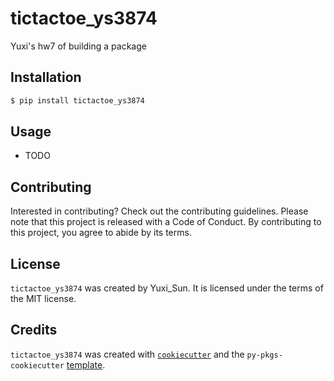 # tictactoe_ys3874

Yuxi's hw7 of building a package

## Installation

```bash
$ pip install tictactoe_ys3874
```

## Usage

- TODO

## Contributing

Interested in contributing? Check out the contributing guidelines. Please note that this project is released with a Code of Conduct. By contributing to this project, you agree to abide by its terms.

## License

`tictactoe_ys3874` was created by Yuxi_Sun. It is licensed under the terms of the MIT license.

## Credits

`tictactoe_ys3874` was created with [`cookiecutter`](https://cookiecutter.readthedocs.io/en/latest/) and the `py-pkgs-cookiecutter` [template](https://github.com/py-pkgs/py-pkgs-cookiecutter).
